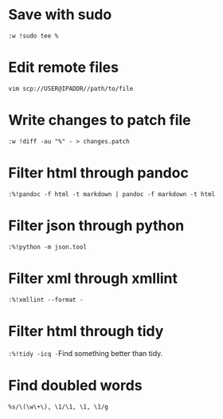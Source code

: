 # Save with sudo
`
:w !sudo tee %
`

# Edit remote files
`
vim scp://USER@IPADDR//path/to/file
`

# Write changes to patch file 
`
:w !diff -au "%" - > changes.patch
`

# Filter html through pandoc
`
:%!pandoc -f html -t markdown | pandoc -f markdown -t html
`

# Filter json through python
`
:%!python -m json.tool
`

# Filter xml through xmllint
`
:%!xmllint --format -
`

# Filter html through tidy
`
:%!tidy -icq -
`Find something better than tidy.

# Find doubled words
`
%s/\(\w\+\), \1/\1, \1, \1/g
`
